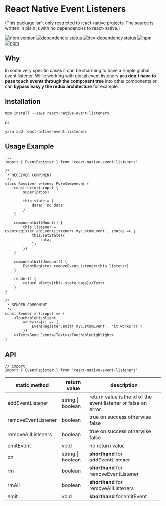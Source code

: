 # React Native Event Listeners

(This package isn't only restricted to react-native projects. The source is written in plain js with no dependencies to react-native.)

[![npm version](https://badge.fury.io/js/react-native-event-listeners.svg)](https://badge.fury.io/js/react-native-event-listeners)
[![dependencie status](https://david-dm.org/tobiasMeinhardt/react-native-event-listeners.svg)](https://david-dm.org/tobiasMeinhardt/react-native-event-listeners)
[![dev-dependency status](https://david-dm.org/tobiasMeinhardt/react-native-event-listeners/dev-status.svg)](https://david-dm.org/tobiasMeinhardt/react-native-event-listeners?type=dev)
[![npm](https://img.shields.io/npm/dm/react-native-event-listeners.svg)](https://www.npmjs.com/package/react-native-event-listeners)
[![npm](https://img.shields.io/npm/dt/react-native-event-listeners.svg)](https://www.npmjs.com/package/react-native-event-listeners)

## Why

In some very specific cases it can be charming to have a simple global event listener. While working with global event listeners **you don't have to pass touch events through the component tree** into other components or can **bypass easyly the redux architecture** for example.

## Installation

```
npm install --save react-native-event-listeners
```

or

```
yarn add react-native-event-listeners
```

## Usage Example

```
...
import { EventRegister } from 'react-native-event-listeners'

/*
 * RECEIVER COMPONENT
 */
class Receiver extends PureComponent {
    constructor(props) {
        super(props)
        
        this.state = {
            data: 'no data',
        }
    }
    
    componentWillMount() {
        this.listener = EventRegister.addEventListener('myCustomEvent', (data) => {
            this.setState({
                data,
            })
        })
    }
    
    componentWillUnmount() {
        EventRegister.removeEventListener(this.listener)
    }
    
    render() {
        return <Text>{this.state.data}</Text>
    }
}

/*
 * SENDER COMPONENT
 */
const Sender = (props) => (
    <TouchableHighlight
        onPress={() => {
            EventRegister.emit('myCustomEvent', 'it works!!!')
        })
    ><Text>Send Event</Text></TouchableHighlight>
)
```

## API

```
// import
import { EventRegister } from 'react-native-event-listeners'
```

| static method       | return value      | description                                                    |
| ------------------- | ----------------- | -------------------------------------------------------------- |
| addEventListener    | string \| boolean | return value is the id of the event listener or false on error |
| removeEventListener | boolean           | true on success otherwise false                                |
| removeAllListeners  | boolean           | true on success otherwise false                                |
| emitEvent           | void              | no return value                                                |
| on                  | string \| boolean | **shorthand** for addEventListener                             |
| rm                  | boolean           | **shorthand** for removeEventListener                          |
| rmAll               | boolean           | **shorthand** for removeAllListeners                           |
| emit                | void              | **shorthand** for emitEvent                                    |

